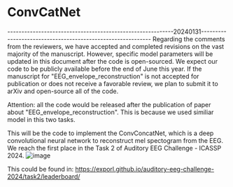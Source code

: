 # ConvCatNet
-----------------------------------------------------------20240131------------------------------------------------------------
Regarding the comments from the reviewers, we have accepted and completed revisions on the vast majority of the manuscript. However, specific model parameters will be updated in this document after the code is open-sourced. We expect our code to be publicly available before the end of June this year. If the manuscript for "EEG_envelope_reconstruction" is not accepted for publication or does not receive a favorable review, we plan to submit it to arXiv and open-source all of the code.




Attention: all the code would be released after the publication of paper about "EEG_envelope_reconstruction".
This is because we used similiar model in this two tasks.

This will be the code to implement the ConvConcatNet, which is a deep convolutional neural network to reconstruct mel spectogram from the EEG. We reach the first place in the Task 2 of Auditory EEG Challenge - ICASSP 2024.
![image](https://github.com/xuxiran/ConvCatNet/assets/48015859/cfb01f14-1840-45a7-a5db-f7c333ba3341)

This could be found in:
https://exporl.github.io/auditory-eeg-challenge-2024/task2/leaderboard/



